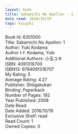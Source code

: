 ```yaml
---
layout: book
title: Sakamichi No Apollon - 1
date_read: 2016/10/19
tags: książki
---
```


Book Id: 6351000<br />
Title: Sakamichi No Apollon: 1<br />
Author: Yuki Kodama<br />
Author l-f: Kodama, Yuki<br />
Additional Authors: 小玉ユキ<br />
ISBN: 4091316700<br />
ISBN13: 9784091316707<br />
My Rating: 5<br />
Average Rating: 4.27<br />
Publisher: Shōgakukan<br />
Binding: Paperback<br />
Number of Pages: 192<br />
Year Published: 2008<br />
Date Read: <br />
Date Added: 2016/10/19<br />
Exclusive Shelf: read<br />
Read Count: 1<br />
Owned Copies: 0<br />


